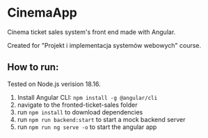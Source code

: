 # CinemaApp
Cinema ticket sales system's front end made with Angular.

Created for "Projekt i implementacja systemów webowych" course.

## How to run:
Tested on Node.js verision 18.16.

1. Install Angular CLI: `npm install -g @angular/cli`
2. navigate to the fronted-ticket-sales folder
3. run `npm install` to download dependencies
4. run `npm run backend:start` to start a mock backend server
5. run `npm run ng serve -o` to start the angular app

